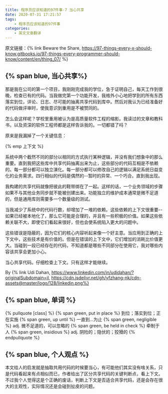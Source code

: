 ```yaml
---
title: 程序员应该知道的97件事-7 当心共享
date: 2020-07-31 17:21:57
tags: 
	- 程序员应该知道的97件事
categories:
	- 英文文章翻译
---
```


原文链接：{% link Beware the Share, https://97-things-every-x-should-know.gitbooks.io/97-things-every-programmer-should-know/content/en/thing_07/  %}

## {% span blue, 当心共享%}

那是我在公司的第一个项目，我刚刚完成我的学位，急于证明自己，每天工作到很晚，检查已有的代码。当我做完第一个功能开发，我格外小心地把学到的所有东西落实到位，评论、日志、尽可能的抽离共享代码到库中。然后对我认为已经准备好的代码做评审时，使我意识到重用是不被赞同的。

怎么会这样呢？学校里重用被认为是高质量软件工程的缩影。我读过的文章和教科书，以及资深的软件工程师都是这样告诉我的。一切都错了吗？

原来是我漏掉了一个关键信息：

{% emp 上下文 %}

系统中两个截然不同的部分以相同的方式执行某种逻辑，并没有我们想象中的那么重要。直到我把这些库中共享代码抽离出来为止，这些部分的代码互相是不依赖的。每一部分都可以独立演化。每一部分都可以修改自己的逻辑以满足系统日益变化的业务需求。四行相似的代码是偶然的--暂时的异常、一个巧合。直到我出现。
<!-- more -->
我构建的共享代码就像把彼此的鞋带绑在了一起。这样的话，一个业务领域的步骤如果不与其他业务同步就不能被创建出来。功能独立的维护成本通常是微不足道的，但是通用库则需要多一个数量级的测试。

当我减少了系统中的代码行数，却增加了一堆的依赖。这些依赖的上下文很重要--如果已经被本地化了，那么它可能是合理的，并且有一些积极的价值。如果这些依赖关联不大，即使它们看起来很好，但也会使系统陷入更大的问题中。

这些错误是隐蔽的，因为它们的核心内容听起来像一个好主意。当应用到正确的上下文中，这些技术是有价值的。但是在错误的上下文中，它们增加的消耗比价值更大。当碰到一段已经存在的代码，不知道都是哪些不同部分在使用它，我对哪些内容该共享会更加小心。

当心共享代码。仔细检查上下文。只有这样才能继续。

By {% link Udi Dahan, https://www.linkedin.com/in/udidahan/?originalSubdomain=il, https://cdn.jsdelivr.net/gh/yfzhang-nk/cdn-assets@master/logo/128/linkedin.png%}

## {% span blue, 单词 %}
{% pullquote [class] %}
{% span green, put in place %} 到位；落实到位；正在实施
{% span green, up until %} 一直到...为止
{% span green, negligible %} adj. 微不足道的，可以忽略的
{% span green, be held in check	%} 牵制于人
{% span green, insidious %} adj. 阴险的；隐伏的；狡猾的
{% endpullquote %}

## {% span blue, 个人观点 %}
本文给人的启发就是抽取共用代码的时候要当心，有可能他们其实没有啥关系，只是代码看起来有点相似而已，作者给出了区分共享代码的关键判断点，看上下文。不过我个人觉得这是个正确的废话，判断上下文是否适合共享代码，还是会存在很大的主观性，实际情况还是会碰到扯皮的问题。
